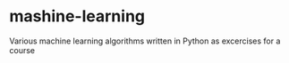 # mashine-learning
Various machine learning algorithms written in Python as excercises for a course
